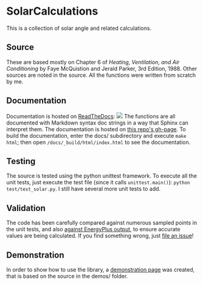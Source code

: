 # SolarCalculations
This is a collection of solar angle and related calculations.

## Source
These are based mostly on Chapter 6 of _Heating, Ventilation, and Air Conditioning_ by Faye McQuistion and Jerald Parker, 3rd Edition, 1988.  Other sources are noted in the source.  All the functions were written from scratch by me.

## Documentation
Documentation is hosted on [ReadTheDocs](http://solar-calculations.readthedocs.org/en/latest/): ![](https://readthedocs.org/projects/solar-calculations/badge/?version=latest)
The functions are all documented with Markdown syntax doc strings in a way that Sphinx can interpret them.  The documentation is hosted on [this repo's gh-page](http://myoldmopar.github.io/SolarCalculations/). To build the documentation, enter the docs/ subdirectory and execute `make html`; then open `/docs/_build/html/index.html` to see the documentation.

## Testing
The source is tested using the python unittest framework.  To execute all the unit tests, just execute the test file (since it calls `unittest.main()`): `python test/test_solar.py`.  I still have several more unit tests to add.

## Validation
The code has been carefully compared against numerous sampled points in the unit tests, and also [against EnergyPlus output](https://github.com/Myoldmopar/SolarCalculations/wiki/CompareToEnergyPlus), to ensure accurate values are being calculated.  If you find something wrong, just [file an issue](https://github.com/Myoldmopar/SolarCalculations/issues/new)!

## Demonstration
In order to show how to use the library, a [demonstration page](https://github.com/Myoldmopar/SolarCalculations/wiki/DemoSolarAngles) was created, that is based on the source in the demos/ folder.
